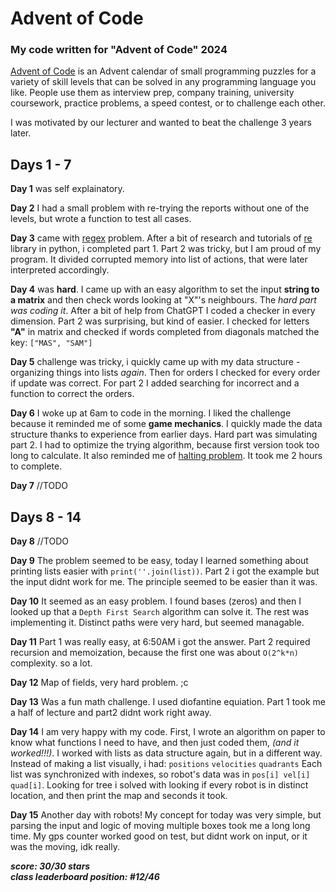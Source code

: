 # Advent of Code
### **My code written for "Advent of Code" 2024<br>**

[Advent of Code](adventofcode.com) is an Advent calendar of small programming puzzles for a variety of skill levels that can be solved in any programming language you like. People use them as interview prep, company training, university coursework, practice problems, a speed contest, or to challenge each other.

I was motivated by our lecturer and wanted to beat the challenge 3 years later.
## Days 1 - 7
**Day 1** was self explainatory.<br>

**Day 2** I had a small problem with re-trying the reports without one of the levels, but wrote a function to test all cases.<br>

**Day 3** came with [regex](https://en.wikipedia.org/wiki/Regular_expression) problem. After a bit of research and tutorials of [re](https://docs.python.org/3/library/re.html) library in python, i completed part 1. Part 2 was tricky, but I am proud of my program. It divided corrupted memory into list of actions, that were later interpreted accordingly. <br>

**Day 4** was **hard**. I came up with an easy algorithm to set the input **string to a matrix** and then check words looking at "X"'s neighbours. The _hard part was coding it_. After a bit of help from ChatGPT I coded a checker in every dimension. Part 2 was surprising, but kind of easier. I checked for letters **"A"** in matrix and checked if words completed from diagonals matched the key: ```["MAS", "SAM"]```<br>

**Day 5** challenge was tricky, i quickly came up with my data structure - organizing things into lists _again_. Then for orders I checked for every order if update was correct. For part 2 I added searching for incorrect and a function to correct the orders.

**Day 6** I woke up at 6am to code in the morning. I liked the challenge because it reminded me of some **game mechanics**. I quickly made the data structure thanks to experience from earlier days. Hard part was simulating part 2. I had to optimize the trying algorithm, because first version took too long to calculate. It also reminded me of [halting problem](https://en.m.wikipedia.org/wiki/Halting_problem). It took me 2 hours to complete.

**Day 7** //TODO<br>

## Days 8 - 14

**Day 8** //TODO<br>

**Day 9** The problem seemed to be easy, today I learned something about printing lists easier with ```print(''.join(list))```. Part 2 i got the example but the input didnt work for me. The principle seemed to be easier than it was.<br>

**Day 10** It seemed as an easy problem. I found bases (zeros) and then I looked up that a ```Depth First Search``` algorithm can solve it. The rest was implementing it. Distinct paths were very hard, but seemed managable.<br>

**Day 11** Part 1 was really easy, at 6:50AM i got the answer. Part 2 required recursion and memoization, because the first one was about ```O(2^k*n)``` complexity. so a lot. 

**Day 12** Map of fields, very hard problem. ;c

**Day 13** Was a fun math challenge. I used diofantine equiation. Part 1 took me a half of lecture and part2 didnt work right away.

**Day 14** I am very happy with my code. First, I wrote an algorithm on paper to know what functions I need to have, and then just coded them, *(and it worked!!!)*. I worked with lists as data structure again, but in a different way. Instead of making a list visually, i had:
```positions``` ```velocities``` ```quadrants``` Each list was synchronized with indexes, so robot's data was in ```pos[i] vel[i] quad[i]```. Looking for tree i solved with looking if every robot is in distinct location, and then print the map and seconds it took.

**Day 15** Another day with robots! My concept for today was very simple, but parsing the input and logic of moving multiple boxes took me a long long time. My gps counter worked good on test, but didnt work on input, or it was the moving, idk really.

**_score: 30/30 stars <br>
class leaderboard position: #12/46_**



